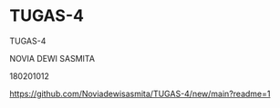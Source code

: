 # TUGAS-4
TUGAS-4

NOVIA DEWI SASMITA

180201012

https://github.com/Noviadewisasmita/TUGAS-4/new/main?readme=1
